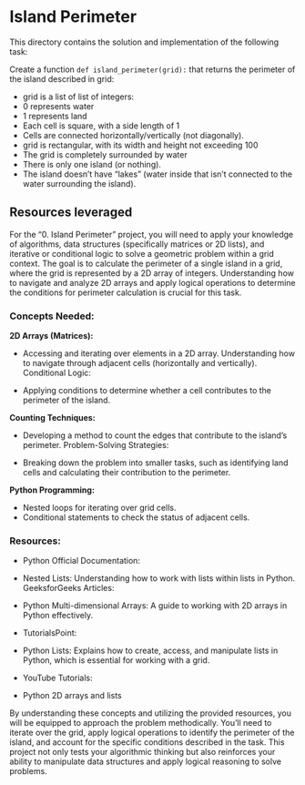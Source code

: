 # Island Perimeter
This directory contains the solution and implementation of the following task:

Create a function `def island_perimeter(grid):` that returns the perimeter of the island described in grid:

- grid is a list of list of integers:
- 0 represents water
- 1 represents land
- Each cell is square, with a side length of 1
- Cells are connected horizontally/vertically (not diagonally).
- grid is rectangular, with its width and height not exceeding 100
- The grid is completely surrounded by water
- There is only one island (or nothing).
- The island doesn’t have “lakes” (water inside that isn’t connected to the water surrounding the island).

## Resources leveraged
For the “0. Island Perimeter” project, you will need to apply your knowledge of algorithms, data structures (specifically matrices or 2D lists), and iterative or conditional logic to solve a geometric problem within a grid context. The goal is to calculate the perimeter of a single island in a grid, where the grid is represented by a 2D array of integers. Understanding how to navigate and analyze 2D arrays and apply logical operations to determine the conditions for perimeter calculation is crucial for this task.

### Concepts Needed:
**2D Arrays (Matrices):**

- Accessing and iterating over elements in a 2D array.
Understanding how to navigate through adjacent cells (horizontally and vertically).
Conditional Logic:

- Applying conditions to determine whether a cell contributes to the perimeter of the island.

**Counting Techniques:**

- Developing a method to count the edges that contribute to the island’s perimeter.
Problem-Solving Strategies:

- Breaking down the problem into smaller tasks, such as identifying land cells and calculating their contribution to the perimeter.

**Python Programming:**

- Nested loops for iterating over grid cells.
- Conditional statements to check the status of adjacent cells.

### Resources:
- Python Official Documentation:

- Nested Lists: Understanding how to work with lists within lists in Python.
GeeksforGeeks Articles:

- Python Multi-dimensional Arrays: A guide to working with 2D arrays in Python effectively.
- TutorialsPoint:

- Python Lists: Explains how to create, access, and manipulate lists in Python, which is essential for working with a grid.
- YouTube Tutorials:

- Python 2D arrays and lists


By understanding these concepts and utilizing the provided resources, you will be equipped to approach the problem methodically. You’ll need to iterate over the grid, apply logical operations to identify the perimeter of the island, and account for the specific conditions described in the task. This project not only tests your algorithmic thinking but also reinforces your ability to manipulate data structures and apply logical reasoning to solve problems.
